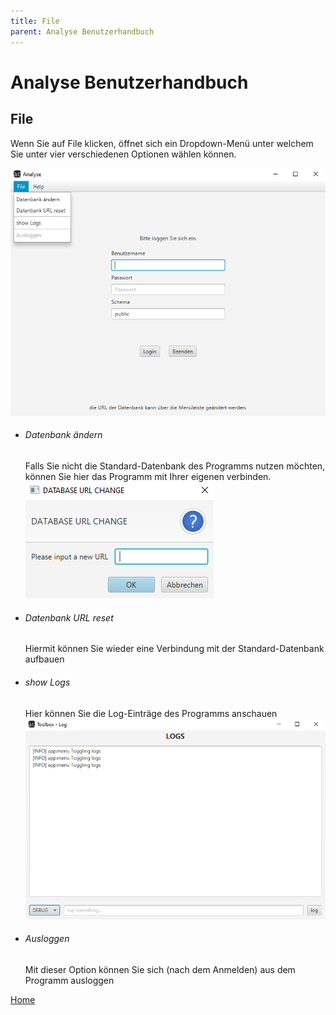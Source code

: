 ```yaml
---
title: File
parent: Analyse Benutzerhandbuch
---
```


# Analyse Benutzerhandbuch

## File

Wenn Sie auf File klicken, öffnet sich ein Dropdown-Menü unter welchem Sie unter vier verschiedenen Optionen wählen können.

![File](resources/file.png)

- ###### Datenbank ändern
  Falls Sie nicht die Standard-Datenbank des Programms nutzen möchten, können Sie hier das Programm mit Ihrer eigenen verbinden.
  </br>
  ![database_url](resources/database_url_change.PNG)
- ###### Datenbank URL reset
  Hiermit können Sie wieder eine Verbindung mit der Standard-Datenbank aufbauen 
- ###### show Logs
  Hier können Sie die Log-Einträge des Programms anschauen
  ![logs](resources/logs.PNG)
- ###### Ausloggen
  Mit dieser Option können Sie sich (nach dem Anmelden) aus dem Programm ausloggen

[Home](index.md)
